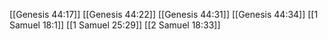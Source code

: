 [[Genesis 44:17]]
[[Genesis 44:22]]
[[Genesis 44:31]]
[[Genesis 44:34]]
[[1 Samuel 18:1]]
[[1 Samuel 25:29]]
[[2 Samuel 18:33]]
